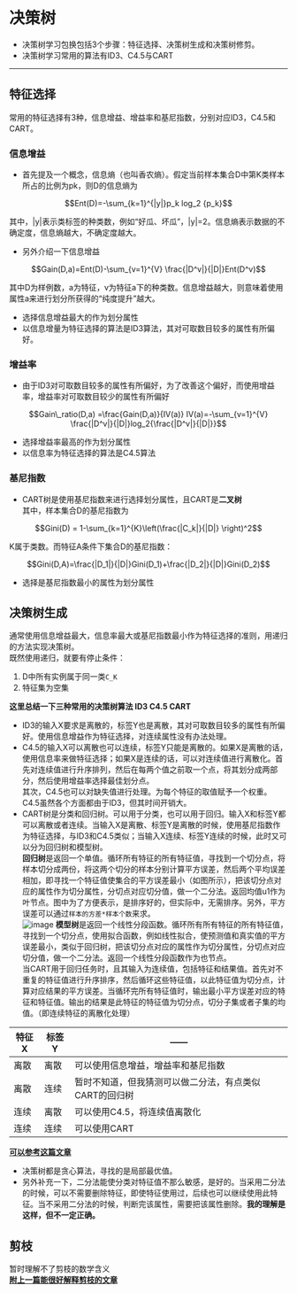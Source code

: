 # 决策树
- 决策树学习包换包括3个步骤：特征选择、决策树生成和决策树修剪。  
- 决策树学习常用的算法有ID3、C4.5与CART
---
## 特征选择
常用的特征选择有3种，信息增益、增益率和基尼指数，分别对应ID3，C4.5和CART。
### 信息增益
- 首先提及一个概念，信息熵（也叫香农熵）。假定当前样本集合D中第K类样本所占的比例为pk，则D的信息熵为
```math
Ent(D)=-\sum_{k=1}^{|y|}p_k log_2 {p_k}
```
其中，|y|表示类标签的种类数，例如“好瓜、坏瓜”，|y|=2。信息熵表示数据的不确定度，信息熵越大，不确定度越大。
- 另外介绍一下信息增益
```math
Gain(D,a)=Ent(D)-\sum_{v=1}^{V} \frac{|D^v|}{|D|}Ent(D^v)
```
其中D为样例数，a为特征，v为特征a下的种类数。信息增益越大，则意味着使用属性a来进行划分所获得的“纯度提升”越大。
- 选择信息增益最大的作为划分属性
- 以信息增量为特征选择的算法是ID3算法，其对可取数目较多的属性有所偏好。

### 增益率
- 由于ID3对可取数目较多的属性有所偏好，为了改善这个偏好，而使用增益率，增益率对可取数目较少的属性有所偏好
```math
Gain\_ratio(D,a) =\frac{Gain(D,a)}{IV(a)}

IV(a)=-\sum_{v=1}^{V} \frac{|D^v|}{|D|}log_2{\frac{|D^v|}{|D|}}
```
- 选择增益率最高的作为划分属性
- 以信息率为特征选择的算法是C4.5算法

### 基尼指数
- CART树是使用基尼指数来进行选择划分属性，且CART是**二叉树**  
其中，样本集合D的基尼指数为
```math
Gini(D) = 1-\sum_{k=1}^{K}\left(\frac{|C_k|}{|D|} \right)^2
```
K属于类数。而特征A条件下集合D的基尼指数：
```math
Gini(D,A)=\frac{|D_1|}{|D|}Gini(D_1)+\frac{|D_2|}{|D|}Gini(D_2)
```
- 选择是基尼指数最小的属性为划分属性

## 决策树生成
通常使用信息增益最大，信息率最大或基尼指数最小作为特征选择的准则，用递归的方法实现决策树。  
既然使用递归，就要有停止条件：
1. D中所有实例属于同一类`C_K`
2. 特征集为空集

**这里总结一下三种常用的决策树算法 ID3 C4.5 CART**
- ID3的输入X要求是离散的，标签Y也是离散，其对可取数目较多的属性有所偏好。使用信息增益作为特征选择，对连续属性没有办法处理。
- C4.5的输入X可以离散也可以连续，标签Y只能是离散的。如果X是离散的话，使用信息率来做特征选择；如果X是连续的话，可以对连续值进行离散化。首先对连续值进行升序排列，然后在每两个值之前取一个点，将其划分成两部分，然后使用增益率选择最佳划分点。  
其次，C4.5也可以对缺失值进行处理。为每个特征的取值赋予一个权重。
C4.5虽然各个方面都由于ID3，但其时间开销大。
- CART树是分类和回归树。可以用于分类，也可以用于回归。输入X和标签Y都可以离散或者连续。当输入X是离散、标签Y是离散的时候，使用基尼指数作为特征选择，与ID3和C4.5类似；当输入X连续、标签Y连续的时候，此时又可以分为回归树和模型树。  
**回归树**是返回一个单值。循环所有特征的所有特征值，寻找到一个切分点，将样本切分成两份，将这两个切分的样本分别计算平方误差，然后两个平均误差相加，即寻找一个特征值使集合的平方误差最小（如图所示），把该切分点对应的属性作为切分属性，分切点对应切分值，做一个二分法。返回均值u1作为叶节点。图中为了方便表示，是排序好的，但实际中，无需排序。另外，平方误差可以通过``样本的方差*样本个数``来求。  
![image](https://note.youdao.com/yws/api/personal/file/FCB4E99E783F45EFA5E2ED20BC809994?method=download&shareKey=f5e0aaf44761ab6ad895e780fa52287c)
**模型树**是返回一个线性分段函数。循环所有所有特征的所有特征值，寻找到一个切分点，使用拟合函数，例如线性拟合，使预测值和真实值的平方误差最小，类似于回归树，把该切分点对应的属性作为切分属性，分切点对应切分值，做一个二分法。返回一个线性分段函数作为也节点。  
当CART用于回归任务时，且其输入为连续值，包括特征和结果值。首先对不重复的特征值进行升序排序，然后循环这些特征值，以此特征值为切分点，计算对应结果的平方误差。当循环完所有特征值时，输出最小平方误差对应的特征和特征值。输出的结果是此特征的特征值为切分点，切分子集或者子集的均值。（即连续特征的离散化处理）  

特征X | 标签Y | ——
---|--- |---
离散 | 离散 |可以使用信息增益，增益率和基尼指数
离散 | 连续 |暂时不知道，但我猜测可以做二分法，有点类似CART的回归树
连续 | 离散 |可以使用C4.5，将连续值离散化
连续 | 连续 |可以使用CART

[**可以参考这篇文章**](https://www.cnblogs.com/wenyi1992/p/7685131.html)

- 决策树都是贪心算法，寻找的是局部最优值。
- 另外补充一下，二分法能使分类对特征值不那么敏感，是好的。当采用二分法的时候，可以不需要删除特征，即使特征使用过，后续也可以继续使用此特征。当不采用二分法的时候，判断完该属性，需要把该属性删除。**我的理解是这样，但不一定正确。**


## 剪枝
暂时理解不了剪枝的数学含义  
[**附上一篇能很好解释剪枝的文章**](https://blog.csdn.net/u014688145/article/details/53326910)
